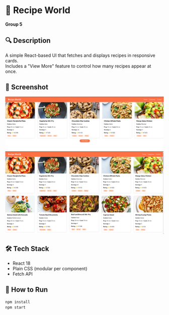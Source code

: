 # 🍕 Recipe World  
**Group 5**

## 🔍 Description  
A simple React-based UI that fetches and displays recipes in responsive cards.  
Includes a "View More" feature to control how many recipes appear at once.

## 📸 Screenshot  
![Final UI Screenshot 1](./screenshot1.png)  
![Final UI Screenshot 2](./screenshot2.png)

## 🛠️ Tech Stack  
- React 18  
- Plain CSS (modular per component)  
- Fetch API  

## 🚀 How to Run  
```bash
npm install
npm start
